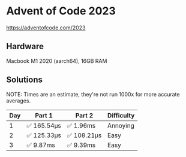 # Advent of Code 2023

<https://adventofcode.com/2023>

## Hardware

Macbook M1 2020 (aarch64), 16GB RAM

## Solutions

NOTE: Times are an estimate, they're not run 1000x for more accurate averages.

| Day | Part 1 | Part 2 | Difficulty |
|---|---|---| --- |
| 1 | ✅ 165.54µs | ✅ 1.96ms | Annoying |
| 2 | ✅ 125.33µs | ✅ 108.21µs | Easy |
| 3 | ✅ 9.87ms | ✅ 9.39ms | Easy |
